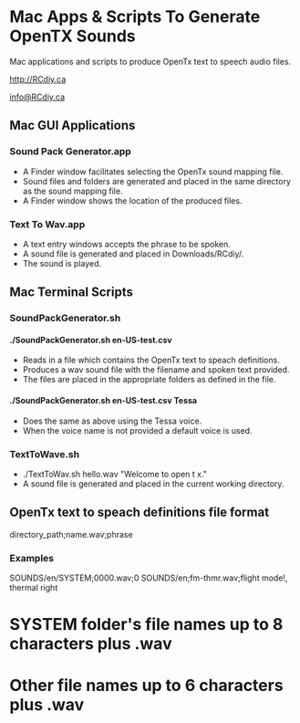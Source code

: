 # Mac Apps & Scripts To Generate OpenTX Sounds
Mac applications and scripts to produce OpenTx text to speech audio files.

http://RCdiy.ca

info@RCdiy.ca

## Mac GUI Applications
### Sound Pack Generator.app
- A Finder window facilitates selecting the OpenTx sound mapping file.
- Sound files and folders are generated and placed in the same directory as the sound mapping file.
- A Finder window shows the location of the produced files.

### Text To Wav.app
- A text entry windows accepts the phrase to be spoken.
- A sound file is generated and placed in Downloads/RCdiy/.
- The sound is played.

## Mac Terminal Scripts
### SoundPackGenerator.sh
#### ./SoundPackGenerator.sh en-US-test.csv
- Reads in a file which contains the OpenTx text to speach definitions.
- Produces a wav sound file with the filename and spoken text provided.
- The files are placed in the appropriate folders as defined in the file.

#### ./SoundPackGenerator.sh en-US-test.csv Tessa
- Does the same as above using the Tessa voice.
- When the voice name is not provided a default voice is used.

### TextToWave.sh
- ./TextToWav.sh hello.wav "Welcome to open t x."
- A sound file is generated and placed in the current working directory.

## OpenTx text to speach definitions file format
 directory_path;name.wav;phrase
### Examples
 SOUNDS/en/SYSTEM;0000.wav;0
 SOUNDS/en;fm-thmr.wav;flight mode!, thermal right
# SYSTEM folder's file names up to 8 characters plus .wav
# Other file names up to 6 characters plus .wav
